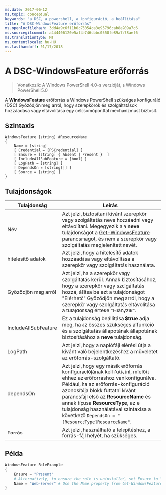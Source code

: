 ```yaml
---
ms.date: 2017-06-12
ms.topic: conceptual
keywords: "a DSC, a powershell, a konfiguráció, a beállítása"
title: "A DSC-WindowsFeature erőforrás"
ms.openlocfilehash: 3dd4a9c6f11b0c76054ca3e95796cab8e709a7c6
ms.sourcegitcommit: a444406120e5af4e746cbbc0558fe89a7e78aef6
ms.translationtype: MT
ms.contentlocale: hu-HU
ms.lasthandoff: 01/17/2018
---
```

# <a name="dsc-windowsfeature-resource"></a>A DSC-WindowsFeature erőforrás

> Vonatkozik: A Windows PowerShell 4.0-s verzióját, a Windows PowerShell 5.0

A **WindowsFeature** erőforrás a Windows PowerShell szükséges konfiguráló (DSC) Győződjön meg arról, hogy szerepkörök és szolgáltatások hozzáadása vagy eltávolítása egy célcsomóponttal mechanizmust biztosít.

## <a name="syntax"></a>Szintaxis

```
WindowsFeature [string] #ResourceName
{
    Name = [string]
    [ Credential = [PSCredential] ]
    [ Ensure = [string] { Absent | Present }  ]
    [ IncludeAllSubFeature = [bool] ]
    [ LogPath = [string] ]
    [ DependsOn = [string[]] ]
    [ Source = [string] ]
}
```

## <a name="properties"></a>Tulajdonságok

|  Tulajdonság  |  Leírás   | 
|---|---| 
| Név| Azt jelzi, biztosítani kívánt szerepkör vagy szolgáltatás neve hozzáadni vagy eltávolítani. Megegyezik a a __neve__ tulajdonságot a [Get-WindowsFeature](/powershell/module/servermanager/Get-WindowsFeature) parancsmagot, és nem a szerepkör vagy szolgáltatás megjelenített nevét.| 
| hitelesítő adatok| Azt jelzi, hogy a hitelesítő adatok hozzáadása vagy eltávolítása a szerepkör vagy szolgáltatás használata.| 
| Győződjön meg arról| Azt jelzi, ha a szerepkör vagy szolgáltatás kerül. Annak biztosításához, hogy a szerepkör vagy szolgáltatás hozzá, állítsa be ezt a tulajdonságot "Elérhető" Győződjön meg arról, hogy a szerepkör vagy szolgáltatás eltávolítása a tulajdonság értéke "Hiányzik".| 
| IncludeAllSubFeature| Ez a tulajdonság beállítása __$true__ adja meg, ha az összes szükséges alfunkció és a szolgáltatás állapotának állapotának biztosításához a __neve__ tulajdonság.| 
| LogPath| Azt jelzi, hogy a naplófájl elérési útja a kívánt való bejelentkezéshez a műveletet az erőforrás-szolgáltató.| 
| dependsOn| Azt jelzi, hogy egy másik erőforrás konfigurációjának kell futtatni, mielőtt ehhez az erőforráshoz van konfigurálva. Például, ha az erőforrás-konfiguráció azonosítója blokk futtatni kívánt parancsfájl első az __ResourceName__ és annak típusa __ResourceType__, az e tulajdonság használatával szintaxisa a következő `DependsOn = "[ResourceType]ResourceName"`.| 
| Forrás| Azt jelzi, használható a telepítéshez, a forrás-fájl helyét, ha szükséges.| 

## <a name="example"></a>Példa
```powershell
WindowsFeature RoleExample
{
    Ensure = "Present" 
    # Alternatively, to ensure the role is uninstalled, set Ensure to "Absent"
    Name = "Web-Server" # Use the Name property from Get-WindowsFeature  
}
```

